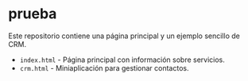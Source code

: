 # prueba

Este repositorio contiene una página principal y un ejemplo sencillo de CRM.

* `index.html` - Página principal con información sobre servicios.
* `crm.html`   - Miniaplicación para gestionar contactos.
